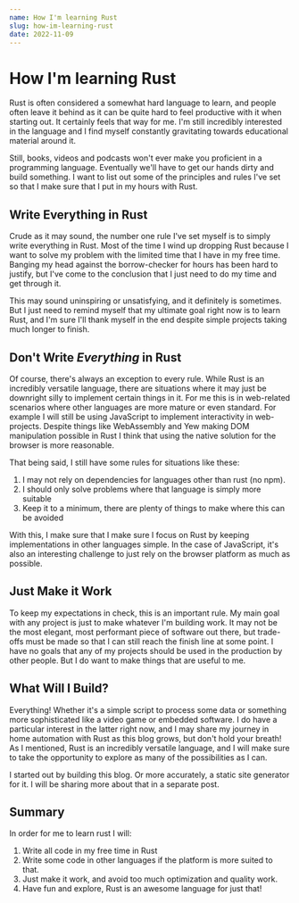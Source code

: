 ```yaml
---
name: How I'm learning Rust
slug: how-im-learning-rust
date: 2022-11-09
---
```


# How I'm learning Rust

Rust is often considered a somewhat hard language to learn, and people often leave it behind as it can be quite hard to feel productive with it when starting out. It certainly feels that way for me. I'm still incredibly interested in the language and I find myself constantly gravitating towards educational material around it.

Still, books, videos and podcasts won't ever make you proficient in a programming language. Eventually we'll have to get our hands dirty and build something. I want to list out some of the principles and rules I've set so that I make sure that I put in my hours with Rust.

## Write Everything in Rust

Crude as it may sound, the number one rule I've set myself is to simply write everything in Rust. Most of the time I wind up dropping Rust because I want to solve my problem with the limited time that I have in my free time. Banging my head against the borrow-checker for hours has been hard to justify, but I've come to the conclusion that I just need to do my time and get through it.

This may sound uninspiring or unsatisfying, and it definitely is sometimes. But I just need to remind myself that my ultimate goal right now is to learn Rust, and I'm sure I'll thank myself in the end despite simple projects taking much longer to finish.

## Don't Write _Everything_ in Rust

Of course, there's always an exception to every rule. While Rust is an incredibly versatile language, there are situations where it may just be downright silly to implement certain things in it. For me this is in web-related scenarios where other languages are more mature or even standard. For example I will still be using JavaScript to implement interactivity in web-projects. Despite things like WebAssembly and Yew making DOM manipulation possible in Rust I think that using the native solution for the browser is more reasonable.

That being said, I still have some rules for situations like these:

1. I may not rely on dependencies for languages other than rust (no npm).
2. I should only solve problems where that language is simply more suitable
3. Keep it to a minimum, there are plenty of things to make where this can be avoided

With this, I make sure that I make sure I focus on Rust by keeping implementations in other languages simple. In the case of JavaScript, it's also an interesting challenge to just rely on the browser platform as much as possible.

## Just Make it Work

To keep my expectations in check, this is an important rule. My main goal with any project is just to make whatever I'm building work. It may not be the most elegant, most performant piece of software out there, but trade-offs must be made so that I can still reach the finish line at some point. I have no goals that any of my projects should be used in the production by other people. But I do want to make things that are useful to me.

## What Will I Build?

Everything! Whether it's a simple script to process some data or something more sophisticated like a video game or embedded software. I do have a particular interest in the latter right now, and I may share my journey in home automation with Rust as this blog grows, but don't hold your breath! As I mentioned, Rust is an incredibly versatile language, and I will make sure to take the opportunity to explore as many of the possibilities as I can.

I started out by building this blog. Or more accurately, a static site generator for it. I will be sharing more about that in a separate post.

## Summary

In order for me to learn rust I will:

1. Write all code in my free time in Rust
2. Write some code in other languages if the platform is more suited to that.
3. Just make it work, and avoid too much optimization and quality work.
4. Have fun and explore, Rust is an awesome language for just that!
